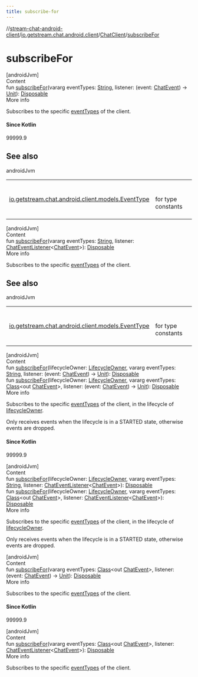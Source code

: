 ```yaml
---
title: subscribe-for
---
```

//[stream-chat-android-client](../../../index.md)/[io.getstream.chat.android.client](../index.md)/[ChatClient](index.md)/[subscribeFor](subscribeFor.md)



# subscribeFor  
[androidJvm]  
Content  
fun [subscribeFor](subscribeFor.md)(vararg eventTypes: [String](https://kotlinlang.org/api/latest/jvm/stdlib/kotlin/-string/index.html), listener: (event: [ChatEvent](../../io.getstream.chat.android.client.events/ChatEvent/index.md)) -&gt; [Unit](https://kotlinlang.org/api/latest/jvm/stdlib/kotlin/-unit/index.html)): [Disposable](../../io.getstream.chat.android.client.utils.observable/Disposable/index.md)  
More info  


Subscribes to the specific [eventTypes](subscribeFor.md) of the client.



#### Since Kotlin  
99999.9  
  


## See also  
  
androidJvm  
  
| | |
|---|---|
| <a name="io.getstream.chat.android.client/ChatClient/subscribeFor/#kotlin.Array[kotlin.String]#kotlin.Function1[io.getstream.chat.android.client.events.ChatEvent,kotlin.Unit]/PointingToDeclaration/"></a>[io.getstream.chat.android.client.models.EventType](../../io.getstream.chat.android.client.models/EventType/index.md)| <a name="io.getstream.chat.android.client/ChatClient/subscribeFor/#kotlin.Array[kotlin.String]#kotlin.Function1[io.getstream.chat.android.client.events.ChatEvent,kotlin.Unit]/PointingToDeclaration/"></a><br/><br/>for type constants<br/><br/>|
  
  


[androidJvm]  
Content  
fun [subscribeFor](subscribeFor.md)(vararg eventTypes: [String](https://kotlinlang.org/api/latest/jvm/stdlib/kotlin/-string/index.html), listener: [ChatEventListener](../ChatEventListener/index.md)&lt;[ChatEvent](../../io.getstream.chat.android.client.events/ChatEvent/index.md)&gt;): [Disposable](../../io.getstream.chat.android.client.utils.observable/Disposable/index.md)  
More info  


Subscribes to the specific [eventTypes](subscribeFor.md) of the client.



## See also  
  
androidJvm  
  
| | |
|---|---|
| <a name="io.getstream.chat.android.client/ChatClient/subscribeFor/#kotlin.Array[kotlin.String]#io.getstream.chat.android.client.ChatEventListener[io.getstream.chat.android.client.events.ChatEvent]/PointingToDeclaration/"></a>[io.getstream.chat.android.client.models.EventType](../../io.getstream.chat.android.client.models/EventType/index.md)| <a name="io.getstream.chat.android.client/ChatClient/subscribeFor/#kotlin.Array[kotlin.String]#io.getstream.chat.android.client.ChatEventListener[io.getstream.chat.android.client.events.ChatEvent]/PointingToDeclaration/"></a><br/><br/>for type constants<br/><br/>|
  
  


[androidJvm]  
Content  
fun [subscribeFor](subscribeFor.md)(lifecycleOwner: [LifecycleOwner](https://developer.android.com/reference/kotlin/androidx/lifecycle/LifecycleOwner.html), vararg eventTypes: [String](https://kotlinlang.org/api/latest/jvm/stdlib/kotlin/-string/index.html), listener: (event: [ChatEvent](../../io.getstream.chat.android.client.events/ChatEvent/index.md)) -&gt; [Unit](https://kotlinlang.org/api/latest/jvm/stdlib/kotlin/-unit/index.html)): [Disposable](../../io.getstream.chat.android.client.utils.observable/Disposable/index.md)  
fun [subscribeFor](subscribeFor.md)(lifecycleOwner: [LifecycleOwner](https://developer.android.com/reference/kotlin/androidx/lifecycle/LifecycleOwner.html), vararg eventTypes: [Class](https://developer.android.com/reference/kotlin/java/lang/Class.html)&lt;out [ChatEvent](../../io.getstream.chat.android.client.events/ChatEvent/index.md)&gt;, listener: (event: [ChatEvent](../../io.getstream.chat.android.client.events/ChatEvent/index.md)) -&gt; [Unit](https://kotlinlang.org/api/latest/jvm/stdlib/kotlin/-unit/index.html)): [Disposable](../../io.getstream.chat.android.client.utils.observable/Disposable/index.md)  
More info  


Subscribes to the specific [eventTypes](subscribeFor.md) of the client, in the lifecycle of [lifecycleOwner](subscribeFor.md).



Only receives events when the lifecycle is in a STARTED state, otherwise events are dropped.



#### Since Kotlin  
99999.9  
  
  


[androidJvm]  
Content  
fun [subscribeFor](subscribeFor.md)(lifecycleOwner: [LifecycleOwner](https://developer.android.com/reference/kotlin/androidx/lifecycle/LifecycleOwner.html), vararg eventTypes: [String](https://kotlinlang.org/api/latest/jvm/stdlib/kotlin/-string/index.html), listener: [ChatEventListener](../ChatEventListener/index.md)&lt;[ChatEvent](../../io.getstream.chat.android.client.events/ChatEvent/index.md)&gt;): [Disposable](../../io.getstream.chat.android.client.utils.observable/Disposable/index.md)  
fun [subscribeFor](subscribeFor.md)(lifecycleOwner: [LifecycleOwner](https://developer.android.com/reference/kotlin/androidx/lifecycle/LifecycleOwner.html), vararg eventTypes: [Class](https://developer.android.com/reference/kotlin/java/lang/Class.html)&lt;out [ChatEvent](../../io.getstream.chat.android.client.events/ChatEvent/index.md)&gt;, listener: [ChatEventListener](../ChatEventListener/index.md)&lt;[ChatEvent](../../io.getstream.chat.android.client.events/ChatEvent/index.md)&gt;): [Disposable](../../io.getstream.chat.android.client.utils.observable/Disposable/index.md)  
More info  


Subscribes to the specific [eventTypes](subscribeFor.md) of the client, in the lifecycle of [lifecycleOwner](subscribeFor.md).



Only receives events when the lifecycle is in a STARTED state, otherwise events are dropped.

  


[androidJvm]  
Content  
fun [subscribeFor](subscribeFor.md)(vararg eventTypes: [Class](https://developer.android.com/reference/kotlin/java/lang/Class.html)&lt;out [ChatEvent](../../io.getstream.chat.android.client.events/ChatEvent/index.md)&gt;, listener: (event: [ChatEvent](../../io.getstream.chat.android.client.events/ChatEvent/index.md)) -&gt; [Unit](https://kotlinlang.org/api/latest/jvm/stdlib/kotlin/-unit/index.html)): [Disposable](../../io.getstream.chat.android.client.utils.observable/Disposable/index.md)  
More info  


Subscribes to the specific [eventTypes](subscribeFor.md) of the client.



#### Since Kotlin  
99999.9  
  
  


[androidJvm]  
Content  
fun [subscribeFor](subscribeFor.md)(vararg eventTypes: [Class](https://developer.android.com/reference/kotlin/java/lang/Class.html)&lt;out [ChatEvent](../../io.getstream.chat.android.client.events/ChatEvent/index.md)&gt;, listener: [ChatEventListener](../ChatEventListener/index.md)&lt;[ChatEvent](../../io.getstream.chat.android.client.events/ChatEvent/index.md)&gt;): [Disposable](../../io.getstream.chat.android.client.utils.observable/Disposable/index.md)  
More info  


Subscribes to the specific [eventTypes](subscribeFor.md) of the client.

  



